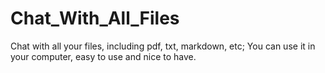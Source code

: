 # Chat_With_All_Files
Chat with all your files, including pdf, txt, markdown, etc; You can use it in your computer, easy to use and nice to have.
